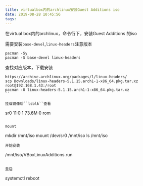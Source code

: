 ```yaml
---
title: virtualbox内的archlinux安装Guest Additions iso
date: 2019-08-28 10:45:56
tags:
---
```


在virtual box内的archlinux，命令行下，安装Guest Additions 的iso

需要安装``base-devel``,``linux-headers``注意版本
```
pacman -Sy
pacman -S base-devel linux-headers
```
查找对应版本，下载安装
```
https://archive.archlinux.org/packages/l/linux-headers/
scp Downloads/linux-headers-5.1.15.arch1-1-x86_64.pkg.tar.xz root@192.168.1.43:/root
pacman -U linux-headers-5.1.15.arch1-1-x86_64.pkg.tar.xz
``

挂载镜像后``lsblk``查看
```
sr0 11:0 1  73.6M 0 rom
```

mount
```
mkdir /mnt/iso
mount /dev/sr0 /mnt/iso
ls /mnt/iso
```
开始安装
```
/mnt/iso/VBoxLinuxAdditions.run
```

重启
```
systemctl reboot
```